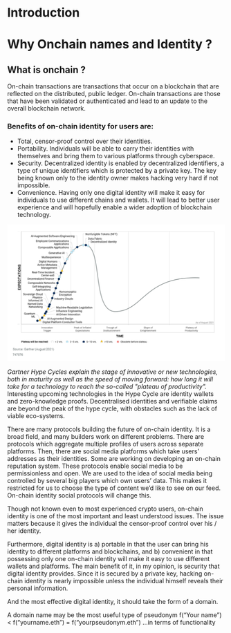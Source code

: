 # Introduction

# Why Onchain names and Identity ?

## What is onchain ?

On-chain transactions are transactions that occur on a blockchain that are reflected on the distributed, public ledger. On-chain transactions are those that have been validated or authenticated and lead to an update to the overall blockchain network.

### Benefits of on-chain identity for users are:

- Total, censor-proof control over their identities.
- Portability. Individuals will be able to carry their identities with themselves and bring them to various platforms through cyberspace.
- Security. Decentralized identity is enabled by decentralized identifiers, a type of unique identifiers which is protected by a private key. The key being known only to the identity owner makes hacking very hard if not impossible.
- Convenience. Having only one digital identity will make it easy for individuals to use different chains and wallets. It will lead to better user experience and will hopefully enable a wider adoption of blockchain technology.

![picture 1](/assets/01.png)

*Gartner Hype Cycles explain the stage of innovative or new technologies, both in maturity as well as the speed of moving forward: how long it will take for a technology to reach the so-called "plateau of productivity".*
Interesting upcoming technologies in the Hype Cycle are identity wallets and zero-knowledge proofs. Decentralised identities and verifiable claims are beyond the peak of the hype cycle, with obstacles such as the lack of viable eco-systems.

There are many protocols building the future of on-chain identity. It is a broad field, and many builders work on different problems. There are protocols which aggregate multiple profiles of users across separate platforms. Then, there are social media platforms which take users’ addresses as their identities. Some are working on developing an on-chain reputation system.
These protocols enable social media to be permissionless and open. We are used to the idea of social media being controlled by several big players which own users’ data. This makes it restricted for us to choose the type of content we’d like to see on our feed. On-chain identity social protocols will change this.

Though not known even to most experienced crypto users, on-chain identity is one of the most important and least understood issues. The issue matters because it gives the individual the censor-proof control over his / her identity.

Furthermore, digital identity is a) portable in that the user can bring his identity to different platforms and blockchains, and b) convenient in that possessing only one on-chain identity will make it easy to use different wallets and platforms. The main benefit of it, in my opinion, is security that digital identity provides. Since it is secured by a private key, hacking on-chain identity is nearly impossible unless the individual himself reveals their personal information.

And the most effective digital identity, it should take the form of a domain.

A domain name may be the most useful type of pseudonym
f(“Your name”) <
f(“yourname.eth”) =
f(“yourpseudonym.eth”)
...in terms of functionality